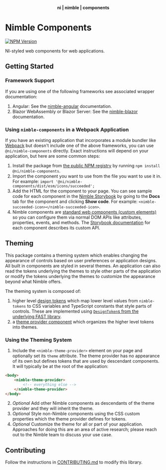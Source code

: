 <div align="center">
    <p><b>ni | nimble | components</b></p>
</div>

# Nimble Components

[![NPM Version](https://img.shields.io/npm/v/@ni/nimble-components.svg)](https://www.npmjs.com/package/@ni/nimble-components)

NI-styled web components for web applications.

## Getting Started

### Framework Support

If you are using one of the following frameworks see associated wrapper documentation:

1. Angular: See the [nimble-angular](/angular-workspace/projects/ni/nimble-angular) documentation.
2. Blazor WebAssembly or Blazor Server: See the [nimble-blazor](/packages/nimble-blazor) documentation.

### Using `nimble-components` in a Webpack Application

If you have an existing application that incorporates a module bundler like [Webpack](https://webpack.js.org/) but doesn't include one of the above frameworks, you can use `@ni/nimble-components` directly. Exact instructions will depend on your application, but here are some common steps:

1. Install the package from [the public NPM registry](https://www.npmjs.com/package/@ni/nimble-components) by running `npm install @ni/nimble-components`.
2. Import the component you want to use from the file you want to use it in. For example: `import '@ni/nimble-components/dist/esm/icons/succeeded';`
3. Add the HTML for the component to your page. You can see sample code for each component in the [Nimble Storybook](https://ni.github.io/nimble/storybook/) by going to the **Docs** tab for the component and clicking **Show code**. For example: `<nimble-succeeded-icon></nimble-succeeded-icon>`.
4. Nimble components are [standard web components (custom elements)](https://developer.mozilla.org/en-US/docs/Web/Web_Components) so you can configure them via normal DOM APIs like attributes, properties, events, and methods. The [Storybook documentation](https://ni.github.io/nimble/storybook/) for each component describes its custom API.

## Theming

This package contains a theming system which enables changing the appearance of controls based on user preferences or application designs. All built in components are styled in several themes. An application can also read the tokens underlying the themes to style other parts of the application or modify the tokens underlying the themes to customize the appearance beyond what Nimble offers.

The theming system is composed of:

1. higher level [design tokens](/packages/nimble-components/src/theme-provider/design-tokens.ts) which map lower level values from `nimble-tokens` to CSS variables and TypeScript constants that style parts of controls. These are implemented using [`DesignToken`s from the underlying FAST library](https://www.fast.design/docs/design-systems/design-tokens/).
2. a [theme provider component](/packages/nimble-components/src/theme-provider/index.ts) which organizes the higher level tokens into themes.

### Using the Theming System

1. Include the `<nimble-theme-provider>` element on your page and optionally set its `theme` attribute. The theme provider has no appearance of its own but defines tokens that are used by descendant components. It will typically be at the root of the application:

```html
<body>
    <nimble-theme-provider>
        <!-- everything else -->
    </nimble-theme-provider>
</body>
```

2. _Optional_ Add other Nimble components as descendants of the theme provider and they will inherit the theme.
3. _Optional_ Style non-Nimble components using the CSS custom properties which the theme provider defines for tokens.
4. _Optional_ Customize the theme for all or part of your application. Approaches for doing this are an area of active research; please reach out to the Nimble team to discuss your use case.

## Contributing

Follow the instructions in [CONTRIBUTING.md](/packages/nimble-components/CONTRIBUTING.md) to modify this library.
